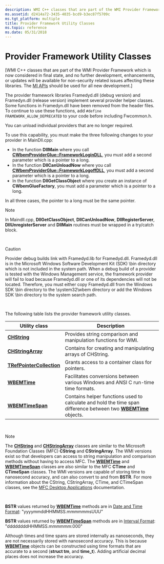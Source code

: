 ```yaml
---
description: WMI C++ classes that are part of the WMI Provider Framework are no longer recommended for use.
ms.assetid: d2414a72-3435-4035-bcd9-b3ec87f5709c
ms.tgt_platform: multiple
title: Provider Framework Utility Classes
ms.topic: reference
ms.date: 05/31/2018
---
```


# Provider Framework Utility Classes

\[WMI C++ classes that are part of the WMI Provider Framework which is now considered in final state, and no further development, enhancements, or updates will be available for non-security related issues affecting these libraries. The [MI APIs](/previous-versions/windows/desktop/wmi_v2/windows-management-infrastructure) should be used for all new development.\]

The provider framework libraries Framedyd.dll (debug version) and Framedyn.dll (release version) implement several provider helper classes. Some functions in Framedyn.dll have been removed from the header files. To continue to use these functions, add `#define FRAMEWORK_ALLOW_DEPRECATED` to your code before including Fwcommon.h.

You can unload individual providers that are no longer required.

To use this capability, you must make the three following changes to your provider in MainDll.cpp:

-   In the function **DllMain** where you call [**CWbemProviderGlue::FrameworkLoginDLL**](/windows/desktop/api/WbemGlue/nf-wbemglue-cwbemproviderglue-frameworklogindll(lpcwstr_plong)), you must add a second parameter which is a pointer to a long.
-   In the function **DllCanUnloadNow** where you call [**CWbemProviderGlue::FrameworkLogoffDLL**](/windows/desktop/api/WbemGlue/nf-wbemglue-cwbemproviderglue-frameworklogoffdll(lpcwstr_plong)), you must add a second parameter which is a pointer to a long.
-   In the function **DllGetClassObject** where you create an instance of **CWbemGlueFactory**, you must add a parameter which is a pointer to a long.

In all three cases, the pointer to a long must be the same pointer.

> [!Note]  
> In Maindll.cpp, **DllGetClassObject**, **DllCanUnloadNow**, **DllRegisterServer**, **DllUnregisterServer** and **DllMain** routines must be wrapped in a try/catch block.

 

> [!Caution]  
> Provider debug builds link with Framedyd.lib for Framedyd.dll. Framedyd.dll is in the Microsoft Windows Software Development Kit (SDK) \\bin directory which is not included in the system path. When a debug build of a provider is tested with the Windows Management service, the framework provider will fail to load because Framedyd.dll or one of its dependencies will not be located. Therefore, you must either copy Framedyd.dll from the Windows SDK \\bin directory to the \\system32\\wbem directory or add the Windows SDK \\bin directory to the system search path.

 

The following table lists the provider framework utility classes.



| Utility class                                          | Description                                                                                                                     |
|--------------------------------------------------------|---------------------------------------------------------------------------------------------------------------------------------|
| [**CHString**](chstring.md)                           | Provides string comparison and manipulation functions for WMI.                                                                  |
| [**CHStringArray**](/windows/desktop/api/ChStrArr/nl-chstrarr-chstringarray)                 | Contains for creating and manipulating arrays of CHString.                                                                      |
| [**TRefPointerCollection**](/windows/desktop/api/RefPtrCo/nl-refptrco-trefpointercollection) | Grants access to a container class for pointers.                                                                                |
| [**WBEMTime**](wbemtime.md)                           | Facilitates conversions between various Windows and ANSI C run-time time formats.                                               |
| [**WBEMTimeSpan**](/windows/desktop/api/WbemTime/nl-wbemtime-wbemtimespan)                   | Contains helper functions used to calculate and hold the time span difference between two [**WBEMTime**](wbemtime.md) objects. |



 

> [!Note]  
> The [**CHString**](chstring.md) and [**CHStringArray**](/windows/desktop/api/ChStrArr/nl-chstrarr-chstringarray) classes are similar to the Microsoft Foundation Classes (MFC) **CString** and **CStringArray**. The WMI versions exist so that developers can access to string manipulation and comparison methods without having to access MFC. The [**WBEMTime**](wbemtime.md) and [**WBEMTimeSpan**](/windows/desktop/api/WbemTime/nl-wbemtime-wbemtimespan) classes are also similar to the MFC **CTime** and **CTimeSpan** classes. The WMI versions are capable of storing time to nanosecond accuracy, and can also convert to and from **BSTR**. For more information about the CString, CStringArray, CTime, and CTimeSpan classes, see the [MFC Desktop Applications](/cpp/mfc/mfc-desktop-applications) documentation.

 

**BSTR** values returned by [**WBEMTime**](wbemtime.md) methods are in [Date and Time Format](date-and-time-format.md): "yyyymmddHHMMSS.mmmmmmsUUU"

**BSTR** values returned by [**WBEMTimeSpan**](/windows/desktop/api/WbemTime/nl-wbemtime-wbemtimespan) methods are in [Interval Format](interval-format.md): "ddddddddHHMMSS.mmmmmm:000"

Although times and time spans are stored internally as nanoseconds, they are not necessarily stored with nanosecond accuracy. This is because [**WBEMTime**](wbemtime.md) objects can be constructed using time formats that are accurate to a second (**struct tm**, and **time\_t**). Adding artificial decimal places does not increase the accuracy.

 

 
